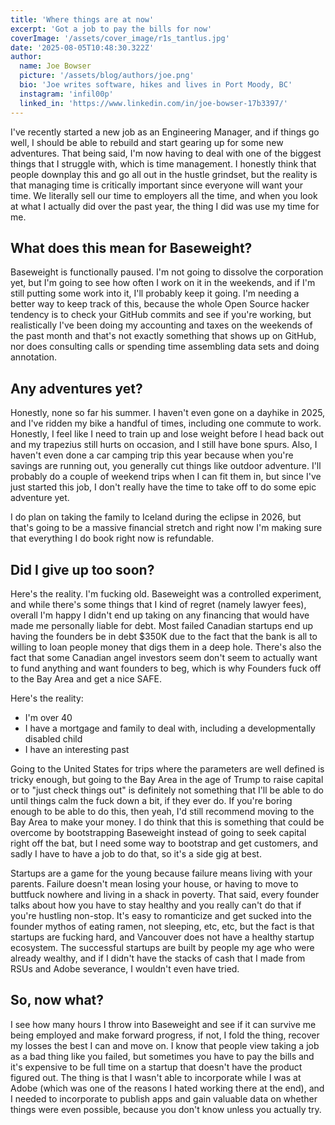 ```yaml
---
title: 'Where things are at now'
excerpt: 'Got a job to pay the bills for now'
coverImage: '/assets/cover_image/r1s_tantlus.jpg'
date: '2025-08-05T10:48:30.322Z'
author:
  name: Joe Bowser
  picture: '/assets/blog/authors/joe.png'
  bio: 'Joe writes software, hikes and lives in Port Moody, BC'
  instagram: 'infil00p'
  linked_in: 'https://www.linkedin.com/in/joe-bowser-17b3397/'
---
```


I've recently started a new job as an Engineering Manager, and if things go well, I should be able to rebuild 
and start gearing up for some new adventures. That being said, I'm now having to deal with one of the biggest 
things that I struggle with, which is time management. I honestly think that people downplay this and go all out 
in the hustle grindset, but the reality is that managing time is critically important since everyone will want 
your time.  We literally sell our time to employers all the time, and when you look at what I actually did over 
the past year, the thing I did was use my time for me.

## What does this mean for Baseweight?

Baseweight is functionally paused.  I'm not going to dissolve the corporation yet, but I'm going to see how often
I work on it in the weekends, and if I'm still putting some work into it, I'll probably keep it going.  I'm needing
a better way to keep track of this, because the whole Open Source hacker tendency is to check your GitHub commits
and see if you're working, but realistically I've been doing my accounting and taxes on the weekends of the past 
month and that's not exactly something that shows up on GitHub, nor does consulting calls or spending time 
assembling data sets and doing annotation.

## Any adventures yet?

Honestly, none so far his summer.  I haven't even gone on a dayhike in 2025, and I've ridden my bike a handful 
of times, including one commute to work. Honestly, I feel like I need to train up and lose weight before I head 
back out and my trapezius still hurts on occasion, and I still have bone spurs.  Also, I haven't even done a car 
camping trip this year because when you're savings are running out, you generally cut things like outdoor 
adventure.  I'll probably do a couple of weekend trips when I can fit them in, but since I've just started this
job, I don't really have the time to take off to do some epic adventure yet.

I do plan on taking the family to Iceland during the eclipse in 2026, but that's going to be a massive financial 
stretch and right now I'm making sure that everything I do book right now is refundable.

## Did I give up too soon?

Here's the reality. I'm fucking old. Baseweight was a controlled experiment, and while there's some things that I 
kind of regret (namely lawyer fees), overall I'm happy I didn't end up taking on any financing that would have
made me personally liable for debt.  Most failed Canadian startups end up having the founders be in debt $350K 
due to the fact that the bank is all to willing to loan people money that digs them in a deep hole. There's 
also the fact that some Canadian angel investors seem don't seem to actually want to fund anything and want 
founders to beg, which is why Founders fuck off to the Bay Area and get a nice SAFE.

Here's the reality:
* I'm over 40
* I have a mortgage and family to deal with, including a developmentally disabled child
* I have an interesting past 

Going to the United States for trips where the parameters are well defined is tricky enough, but going to the 
Bay Area in the age of Trump to raise capital or to "just check things out" is definitely not something that I'll 
be able to do until things calm the fuck down a bit, if they ever do. If you're boring enough to be able to do this,
then yeah, I'd still recommend moving to the Bay Area to make your money.  I do think that this is something that
could be overcome by bootstrapping Baseweight instead of going to seek capital right off the bat, 
but I need some way to bootstrap and get customers, and sadly I have to have a job to do that, 
so it's a side gig at best.

Startups are a game for the young because failure means living with your parents. Failure doesn't mean losing
your house, or having to move to buttfuck nowhere and living in a shack in poverty. That said, every founder talks
about how you have to stay healthy and you really can't do that if you're hustling non-stop. It's easy to 
romanticize and get sucked into the founder mythos of eating ramen, not sleeping, etc, etc, but the fact is that
startups are fucking hard, and Vancouver does not have a healthy startup ecosystem.  The successful startups are
built by people my age who were already wealthy, and if I didn't have the stacks of cash that I made from RSUs and 
Adobe severance, I wouldn't even have tried.

## So, now what?

I see how many hours I throw into Baseweight and see if it can survive me being employed and make forward progress,
if not, I fold the thing, recover my losses the best I can and move on.  I know that people view taking a job as a 
bad thing like you failed, but sometimes you have to pay the bills and it's expensive to be full time on a 
startup that doesn't have the product figured out.  The thing is that I wasn't able to incorporate while I was 
at Adobe (which was one of the reasons I hated working there at the end), and I needed to incorporate to publish 
apps and gain valuable data on whether things were even possible, because you don't know unless you actually try.

